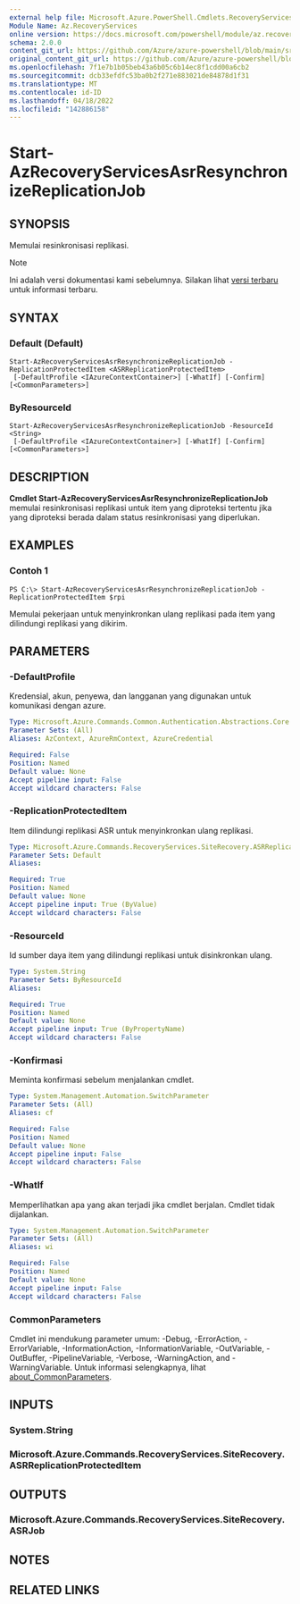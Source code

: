 ```yaml
---
external help file: Microsoft.Azure.PowerShell.Cmdlets.RecoveryServices.SiteRecovery.dll-Help.xml
Module Name: Az.RecoveryServices
online version: https://docs.microsoft.com/powershell/module/az.recoveryservices/start-azrecoveryservicesasrresynchronizereplicationjob
schema: 2.0.0
content_git_url: https://github.com/Azure/azure-powershell/blob/main/src/RecoveryServices/RecoveryServices/help/Start-AzRecoveryServicesAsrResynchronizeReplicationJob.md
original_content_git_url: https://github.com/Azure/azure-powershell/blob/main/src/RecoveryServices/RecoveryServices/help/Start-AzRecoveryServicesAsrResynchronizeReplicationJob.md
ms.openlocfilehash: 7f1e7b1b05beb43a6b05c6b14ec8f1cdd00a6cb2
ms.sourcegitcommit: dcb33efdfc53ba0b2f271e883021de84878d1f31
ms.translationtype: MT
ms.contentlocale: id-ID
ms.lasthandoff: 04/18/2022
ms.locfileid: "142886158"
---
```

# Start-AzRecoveryServicesAsrResynchronizeReplicationJob

## SYNOPSIS
Memulai resinkronisasi replikasi.

> [!NOTE]
>Ini adalah versi dokumentasi kami sebelumnya. Silakan lihat [versi terbaru](/powershell/module/az.recoveryservices/start-azrecoveryservicesasrresynchronizereplicationjob) untuk informasi terbaru.

## SYNTAX

### Default (Default)
```
Start-AzRecoveryServicesAsrResynchronizeReplicationJob -ReplicationProtectedItem <ASRReplicationProtectedItem>
 [-DefaultProfile <IAzureContextContainer>] [-WhatIf] [-Confirm] [<CommonParameters>]
```

### ByResourceId
```
Start-AzRecoveryServicesAsrResynchronizeReplicationJob -ResourceId <String>
 [-DefaultProfile <IAzureContextContainer>] [-WhatIf] [-Confirm] [<CommonParameters>]
```

## DESCRIPTION
**Cmdlet Start-AzRecoveryServicesAsrResynchronizeReplicationJob** memulai resinkronisasi replikasi untuk item yang diproteksi tertentu jika yang diproteksi berada dalam status resinkronisasi yang diperlukan.

## EXAMPLES

### Contoh 1
```
PS C:\> Start-AzRecoveryServicesAsrResynchronizeReplicationJob -ReplicationProtectedItem $rpi
```

Memulai pekerjaan untuk menyinkronkan ulang replikasi pada item yang dilindungi replikasi yang dikirim.

## PARAMETERS

### -DefaultProfile
Kredensial, akun, penyewa, dan langganan yang digunakan untuk komunikasi dengan azure.

```yaml
Type: Microsoft.Azure.Commands.Common.Authentication.Abstractions.Core.IAzureContextContainer
Parameter Sets: (All)
Aliases: AzContext, AzureRmContext, AzureCredential

Required: False
Position: Named
Default value: None
Accept pipeline input: False
Accept wildcard characters: False
```

### -ReplicationProtectedItem
Item dilindungi replikasi ASR untuk menyinkronkan ulang replikasi.

```yaml
Type: Microsoft.Azure.Commands.RecoveryServices.SiteRecovery.ASRReplicationProtectedItem
Parameter Sets: Default
Aliases:

Required: True
Position: Named
Default value: None
Accept pipeline input: True (ByValue)
Accept wildcard characters: False
```

### -ResourceId
Id sumber daya item yang dilindungi replikasi untuk disinkronkan ulang.

```yaml
Type: System.String
Parameter Sets: ByResourceId
Aliases:

Required: True
Position: Named
Default value: None
Accept pipeline input: True (ByPropertyName)
Accept wildcard characters: False
```

### -Konfirmasi
Meminta konfirmasi sebelum menjalankan cmdlet.

```yaml
Type: System.Management.Automation.SwitchParameter
Parameter Sets: (All)
Aliases: cf

Required: False
Position: Named
Default value: None
Accept pipeline input: False
Accept wildcard characters: False
```

### -WhatIf
Memperlihatkan apa yang akan terjadi jika cmdlet berjalan.
Cmdlet tidak dijalankan.

```yaml
Type: System.Management.Automation.SwitchParameter
Parameter Sets: (All)
Aliases: wi

Required: False
Position: Named
Default value: None
Accept pipeline input: False
Accept wildcard characters: False
```

### CommonParameters
Cmdlet ini mendukung parameter umum: -Debug, -ErrorAction, -ErrorVariable, -InformationAction, -InformationVariable, -OutVariable, -OutBuffer, -PipelineVariable, -Verbose, -WarningAction, and -WarningVariable. Untuk informasi selengkapnya, lihat [about_CommonParameters](http://go.microsoft.com/fwlink/?LinkID=113216).

## INPUTS

### System.String

### Microsoft.Azure.Commands.RecoveryServices.SiteRecovery.ASRReplicationProtectedItem

## OUTPUTS

### Microsoft.Azure.Commands.RecoveryServices.SiteRecovery.ASRJob

## NOTES

## RELATED LINKS
